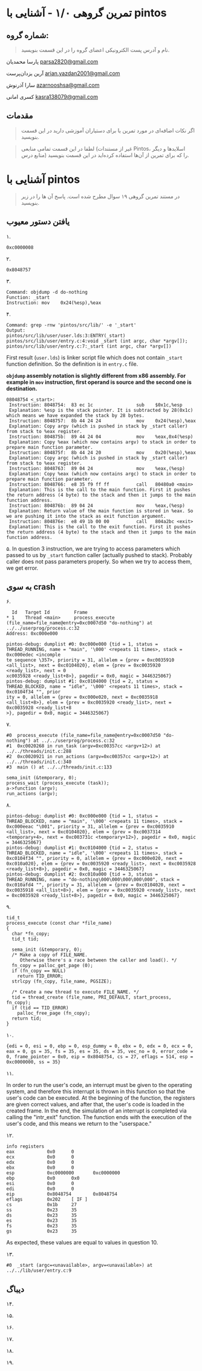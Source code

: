 تمرین گروهی ۱/۰ - آشنایی با pintos
======================

شماره گروه:
-----
> نام و آدرس پست الکترونیکی اعضای گروه را در این قسمت بنویسید.

پارسا محمدیان <parsa2820@gmail.com>

آرین یزدان‌پرست <arian.yazdan2001@gmail.com>

سارا آذرنوش <azarnooshsa@gmail.com> 

کسری امانی <kasra138079@gmail.com>

مقدمات
----------
> اگر نکات اضافه‌ای در مورد تمرین یا برای دستیاران آموزشی دارید در این قسمت بنویسید.


> لطفا در این قسمت تمامی منابعی (غیر از مستندات Pintos، اسلاید‌ها و دیگر منابع  درس) را که برای تمرین از آن‌ها استفاده کرده‌اید در این قسمت بنویسید.

آشنایی با pintos
============
>  در مستند تمرین گروهی ۱۹ سوال مطرح شده است. پاسخ آن ها را در زیر بنویسید.


## یافتن دستور معیوب

۱.
```
0xc0000008
```

۲.
```
0x8048757
```

۳. 
```
Command: objdump -d do-nothing
Function: _start
Instruction: mov    0x24(%esp),%eax
```

۴.
``` 
Command: grep -rnw 'pintos/src/lib/' -e '_start'
Output: 
pintos/src/lib/user/user.lds:3:ENTRY(_start)
pintos/src/lib/user/entry.c:4:void _start (int argc, char *argv[]);
pintos/src/lib/user/entry.c:7:_start (int argc, char *argv[])
```
First result (`user.lds`) is linker script file which does not contain `_start` function definition. So the definition is in `entry.c` file. 

**`objdump` assembly notation is slightly different from x86 assembly. For example in `mov` instruction, first operand is source and the second one is destination.**
```
08048754 <_start>:
 Instruction: 8048754:	83 ec 1c             	sub    $0x1c,%esp
 Explanation: %esp is the stack pointer. It is subtracted by 28(0x1c) which means we have expanded the stack by 28 bytes.
 Instruction: 8048757:	8b 44 24 24          	mov    0x24(%esp),%eax
 Explanation: Copy argv (which is pushed in stack by _start caller) from stack to %eax register.
 Instruction: 804875b:	89 44 24 04          	mov    %eax,0x4(%esp)
 Explanation: Copy %eax (which now contains argv) to stack in order to prepare main function parameter.
 Instruction: 804875f:	8b 44 24 20          	mov    0x20(%esp),%eax
 Explanation: Copy argc (which is pushed in stack by _start caller) from stack to %eax register.
 Instruction: 8048763:	89 04 24             	mov    %eax,(%esp)
 Explanation: Copy %eax (which now contains argc) to stack in order to prepare main function parameter.
 Instruction: 8048766:	e8 35 f9 ff ff       	call   80480a0 <main>
 Explanation: This is the call to the main function. First it pushes the return address (4 byte) to the stack and then it jumps to the main function address.
 Instruction: 804876b:	89 04 24             	mov    %eax,(%esp)
 Explanation: Return value of the main function is stored in %eax. So we are pushing it into the stack as exit function argument.
 Instruction: 804876e:	e8 49 1b 00 00       	call   804a2bc <exit>
 Explanation: This is the call to the exit function. First it pushes the return address (4 byte) to the stack and then it jumps to the main function address.
```

۵.
In question 3 instruction, we are trying to access parameters which passed to us by `_start` function caller (actually pushed to stack). Probably caller does not pass parameters properly. So when we try to access them, we get error. 

## به سوی crash

۶.
```
  Id   Target Id         Frame
* 1    Thread <main>     process_execute (file_name=file_name@entry=0xc0007d50 "do-nothing") at ../../userprog/process.c:32
Address: 0xc000e000
```
```
pintos-debug: dumplist #0: 0xc000e000 {tid = 1, status = THREAD_RUNNING, name = "main", '\000' <repeats 11 times>, stack = 0xc000edec <incomple
te sequence \357>, priority = 31, allelem = {prev = 0xc0035910 <all_list>, next = 0xc0104020}, elem = {prev = 0xc0035920 <ready_list>, next = 0
xc0035928 <ready_list+8>}, pagedir = 0x0, magic = 3446325067}
pintos-debug: dumplist #1: 0xc0104000 {tid = 2, status = THREAD_BLOCKED, name = "idle", '\000' <repeats 11 times>, stack = 0xc0104f34 "", prior
ity = 0, allelem = {prev = 0xc000e020, next = 0xc0035918 <all_list+8>}, elem = {prev = 0xc0035920 <ready_list>, next = 0xc0035928 <ready_list+8
>}, pagedir = 0x0, magic = 3446325067}
```

۷.
```
#0  process_execute (file_name=file_name@entry=0xc0007d50 "do-nothing") at ../../userprog/process.c:32
#1  0xc0020268 in run_task (argv=0xc00357cc <argv+12>) at ../../threads/init.c:288
#2  0xc0020921 in run_actions (argv=0xc00357cc <argv+12>) at ../../threads/init.c:340
#3  main () at ../../threads/init.c:133
```
```
sema_init (&temporary, 0);
process_wait (process_execute (task));
a->function (argv);
run_actions (argv);
```

۸.
```
pintos-debug: dumplist #0: 0xc000e000 {tid = 1, status = THREAD_BLOCKED, name = "main", '\000' <repeats 11 times>, stack = 0xc000eeac "\001", priority = 31, allelem = {prev = 0xc0035910 <all_list>, next = 0xc0104020}, elem = {prev = 0xc0037314 <temporary+4>, next = 0xc003731c <temporary+12>}, pagedir = 0x0, magic = 3446325067}
pintos-debug: dumplist #1: 0xc0104000 {tid = 2, status = THREAD_BLOCKED, name = "idle", '\000' <repeats 11 times>, stack = 0xc0104f34 "", priority = 0, allelem = {prev = 0xc000e020, next = 0xc010a020}, elem = {prev = 0xc0035920 <ready_list>, next = 0xc0035928 <ready_list+8>}, pagedir = 0x0, magic = 3446325067}
pintos-debug: dumplist #2: 0xc010a000 {tid = 3, status = THREAD_RUNNING, name = "do-nothing\000\000\000\000\000", stack = 0xc010afd4 "", priority = 31, allelem = {prev = 0xc0104020, next = 0xc0035918 <all_list+8>}, elem = {prev = 0xc0035920 <ready_list>, next = 0xc0035928 <ready_list+8>}, pagedir = 0x0, magic = 3446325067}
```

۹.
```
tid_t
process_execute (const char *file_name)
{
  char *fn_copy;
  tid_t tid;

  sema_init (&temporary, 0);
  /* Make a copy of FILE_NAME.
     Otherwise there's a race between the caller and load(). */
  fn_copy = palloc_get_page (0);
  if (fn_copy == NULL)
    return TID_ERROR;
  strlcpy (fn_copy, file_name, PGSIZE);

  /* Create a new thread to execute FILE_NAME. */
  tid = thread_create (file_name, PRI_DEFAULT, start_process, fn_copy);
  if (tid == TID_ERROR)
    palloc_free_page (fn_copy);
  return tid;
}
```

۱۰.
```
{edi = 0, esi = 0, ebp = 0, esp_dummy = 0, ebx = 0, edx = 0, ecx = 0, eax = 0, gs = 35, fs = 35, es = 35, ds = 35, vec_no = 0, error_code = 0, frame_pointer = 0x0, eip = 0x8048754, cs = 27, eflags = 514, esp = 0xc0000000, ss = 35}
```

۱۱.

In order to run the user's code, an interrupt must be given to the operating system, and therefore this interrupt is thrown in this function so that the user's code can be executed. At the beginning of the function, the registers are given correct values, and after that, the user's code is loaded in the created frame. In the end, the simulation of an interrupt is completed via calling the "intr_exit" function. The function ends with the execution of the user's code, and this means we return to the "userspace."
<!-- برای اجرای کد کاربر نیاز است که وقفه‌ای به سیستم‌ عامل داده شود به همین دلیل  در این تابع وقفه‌ی مورد نظر شبیه‌سازی شده است تا اجرای کد کاربر صورت بگیرد. در ابتدای تابع رجیستر‌ها به صورت صحیح مقدار دهی شده‌اند و در ادامه، کد کاربر در فریم ساخته شده لود شده است. در انتها با فراخوانی تابع 
intr_exit
با فریم ساخته شده فراخوانی شده که شبیه‌سازی وقفه را تکمیل می‌کند. در انتهای این تابع اجرای کد کاربر صورت می‌گیرد که به معنای انتقال به 
user space
است.،  -->

<!-- #TODO
در زمان اجرای کد کاربر این وقفه اتفاق افتاده که برای برگشت از ادامه‌ی اجرای آن کد برگردد -->

۱۲.
```
info registers
eax            0x0      0
ecx            0x0      0
edx            0x0      0
ebx            0x0      0
esp            0xc0000000       0xc0000000
ebp            0x0      0x0
esi            0x0      0
edi            0x0      0
eip            0x8048754        0x8048754
eflags         0x202    [ IF ]
cs             0x1b     27
ss             0x23     35
ds             0x23     35
es             0x23     35
fs             0x23     35
gs             0x23     35
```
As expected, these values are equal to values in question 10.

۱۳.
```
#0  _start (argc=<unavailable>, argv=<unavailable>) at ../../lib/user/entry.c:9
```

## دیباگ

۱۴.


۱۵.

۱۶.

۱۷.

۱۸.

۱۹.